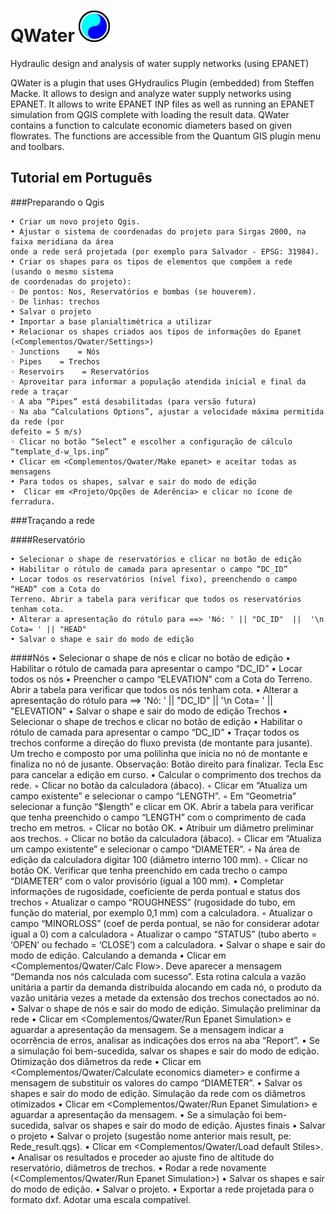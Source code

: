 # QWater <img src="/images/icon.png" width="50"/> 
Hydraulic design and analysis of water supply networks (using EPANET)

QWater is a plugin that uses GHydraulics Plugin (embedded) from Steffen Macke. It allows to design and analyze water supply networks using EPANET. It allows to write EPANET INP files as well as running an EPANET simulation from QGIS complete with loading the result data. QWater contains a function to calculate economic diameters based on given flowrates. The functions are accessible from the Quantum GIS plugin menu and toolbars.


  ## Tutorial em Português

 ###Preparando o Qgis
 
    • Criar um novo projeto Qgis.
    • Ajustar o sistema de coordenadas do projeto para Sirgas 2000, na faixa meridiana da área 
    onde a rede será projetada (por exemplo para Salvador - EPSG: 31984).
    • Criar os shapes para os tipos de elementos que compõem a rede (usando o mesmo sistema 
    de coordenadas do projeto):
    ◦ De pontos: Nos, Reservatórios e bombas (se houverem). 
    ◦ De linhas: trechos
    • Salvar o projeto
    • Importar a base planialtimétrica a utilizar
    • Relacionar os shapes criados aos tipos de informações do Epanet 
    (<Complementos/Qwater/Settings>)
    ◦ Junctions    = Nós
    ◦ Pipes    = Trechos
    ◦ Reservoirs    = Reservatórios
    ◦ Aproveitar para informar a população atendida inicial e final da rede a traçar
    ◦ A aba “Pipes” está desabilitadas (para versão futura)
    ◦ Na aba “Calculations Options”, ajustar a velocidade máxima permitida da rede (por 
    defeito = 5 m/s)
    ◦ Clicar no botão “Select” e escolher a configuração de cálculo “template_d-w_lps.inp”
    • Clicar em <Complementos/Qwater/Make epanet> e aceitar todas as mensagens
    • Para todos os shapes, salvar e sair do modo de edição
    •  Clicar em <Projeto/Opções de Aderência> e clicar no ícone de ferradura.
 
 ###Traçando a rede
 
 ####Reservatório
 
    • Selecionar o shape de reservatórios e clicar no botão de edição
    • Habilitar o rótulo de camada para apresentar o campo “DC_ID”
    • Locar todos os reservatórios (nível fixo), preenchendo o campo “HEAD” com a Cota do 
    Terreno. Abrir a tabela para verificar que todos os reservatórios tenham cota.
    • Alterar a apresentação do rótulo para ==> 'Nó: ' || "DC_ID"  ||  '\n Cota= ' || "HEAD" 
    • Salvar o shape e sair do modo de edição
####Nós
    • Selecionar o shape de nós e clicar no botão de edição
    • Habilitar o rótulo de camada para apresentar o campo “DC_ID”
    • Locar todos os nós
    • Preencher o campo “ELEVATION” com a Cota do Terreno. Abrir a tabela para verificar que 
    todos os nós tenham cota.
    • Alterar a apresentação do rótulo para ==> 'Nó: ' || "DC_ID"  ||  '\n Cota= ' || "ELEVATION"
    • Salvar o shape e sair do modo de edição
    Trechos
    • Selecionar o shape de trechos e clicar no botão de edição
    • Habilitar o rótulo de camada para apresentar o campo “DC_ID”
    • Traçar todos os trechos conforme a direção do fluxo prevista (de montante para jusante). Um
    trecho e composto por uma polilinha que inicia no nó de montante e finaliza no nó de 
    jusante. Observação: Botão direito para finalizar. Tecla Esc para cancelar a edição em curso.
    • Calcular o comprimento dos trechos da rede.
    ◦ Clicar no botão da calculadora (ábaco).
    ◦ Clicar em “Atualiza um campo existente” e selecionar o campo “LENGTH”.
    ◦ Em “Geometria” selecionar a função “$length” e clicar em OK. Abrir a tabela para 
    verificar que tenha preenchido o campo “LENGTH” com o comprimento de cada trecho 
    em metros.
    ◦ Clicar no botão OK.
    • Atribuir um diâmetro preliminar aos trechos.
    ◦ Clicar no botão da calculadora (ábaco).
    ◦ Clicar em “Atualiza um campo existente” e selecionar o campo “DIAMETER”.
    ◦ Na área de edição da calculadora digitar 100 (diâmetro interno 100 mm).
    ◦ Clicar no botão OK. Verificar que tenha preenchido em cada trecho o campo 
    “DIAMETER” com o valor provisório (igual a 100 mm).
    • Completar informações de rugosidade, coeficiente de perda pontual e status dos trechos
    ◦ Atualizar o campo “ROUGHNESS” (rugosidade do tubo, em função do material, por 
    exemplo 0,1 mm) com a calculadora.
    ◦ Atualizar o campo “MINORLOSS” (coef de perda pontual, se não for considerar adotar 
    igual a 0) com a calculadora
    ◦ Atualizar o campo “STATUS” (tubo aberto = ‘OPEN’ ou fechado = ‘CLOSE’) com a 
    calculadora.
    • Salvar o shape e sair do modo de edição.
    Calculando a demanda
    • Clicar em <Complementos/Qwater/Calc Flow>. Deve aparecer a mensagem “Demanda nos 
    nós calculada com sucesso”. Esta rotina calcula a vazão unitária a partir da demanda 
    distribuída alocando em cada nó, o produto da vazão unitária vezes a metade da extensão 
    dos trechos conectados ao nó.
    • Salvar o shape de nós e sair do modo de edição.
    Simulação preliminar da rede
    • Clicar em <Complementos/Qwater/Run Epanet Simulation> e aguardar a apresentação da 
    mensagem. Se a mensagem indicar a ocorrência de erros, analisar as indicações dos erros na 
    aba “Report”. 
    • Se a simulação foi bem-sucedida, salvar os shapes e sair do modo de edição.
    Otimização dos diâmetros da rede
    • Clicar em <Complementos/Qwater/Calculate economics diameter> e confirme a mensagem 
    de substituir os valores do campo “DIAMETER”.
    • Salvar os shapes e sair do modo de edição.
    Simulação da rede com os diâmetros otimizados
    • Clicar em <Complementos/Qwater/Run Epanet Simulation> e aguardar a apresentação da 
    mensagem.
    • Se a simulação foi bem-sucedida, salvar os shapes e sair do modo de edição.
    Ajustes finais
    • Salvar o projeto
    • Salvar o projeto (sugestão nome anterior mais result, pe: Rede_result.qgs).
    • Clicar em <Complementos/Qwater/Load default Stiles>.
    • Analisar os resultados e proceder ao ajuste fino de altitude do reservatório, diâmetros de 
    trechos.
    • Rodar a rede novamente (<Complementos/Qwater/Run Epanet Simulation>)
    • Salvar os shapes e sair do modo de edição.
    • Salvar o projeto.
    • Exportar a rede projetada para o formato dxf. Adotar uma escala compatível.

